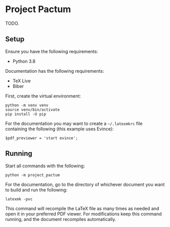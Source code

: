 # Project Pactum

TODO.

## Setup

Ensure you have the following requirements:

- Python 3.8

Documentation has the following requirements:

- TeX Live
- Biber

First, create the virtual environment:

    python -m venv venv
    source venv/bin/activate
    pip install -U pip

For the documentation you may want to create a `~/.latexmkrc` file containing
the following (this example uses Evince):

    $pdf_previewer = 'start evince';

## Running

Start all commands with the following:

    python -m project_pactum

For the documentation, go to the directory of whichever document you want to
build and run the following:

    latexmk -pvc

This command will recompile the LaTeX file as many times as needed and open it
in your preferred PDF viewer. For modifications keep this command running, and
the document recompiles automatically.
